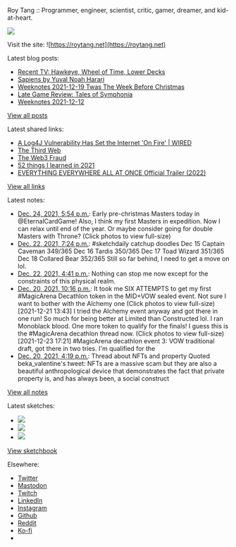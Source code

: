 Roy Tang :: Programmer, engineer, scientist, critic, gamer, dreamer, and kid-at-heart.

![](https://roytang.net/static/img/profile.jpg)

Visit the site: ![https://roytang.net](https://roytang.net)

Latest blog posts:

- [Recent TV: Hawkeye, Wheel of Time, Lower Decks](https://roytang.net/2021/12/hawkeye-wot-lower-decks/)
- [Sapiens by Yuval Noah Harari](https://roytang.net/2021/12/sapiens/)
- [Weeknotes 2021-12-19 Twas The Week Before Christmas](https://roytang.net/2021/12/weeknotes-12-19/)
- [Late Game Review: Tales of Symphonia](https://roytang.net/2021/12/symphonia/)
- [Weeknotes 2021-12-12](https://roytang.net/2021/12/weeknotes-12-12/)

[View all posts](https://roytang.net/blog)

Latest shared links:

- [A Log4J Vulnerability Has Set the Internet &#x27;On Fire&#x27; | WIRED](https://roytang.net/2021/12/49c19dca28b59fb5904aa23bfddfff85/)
- [The Third Web](https://roytang.net/2021/12/the-third-web/)
- [The Web3 Fraud](https://roytang.net/2021/12/the-web3-fraud/)
- [52 things I learned in 2021](https://roytang.net/2021/12/52-things-i-learned-in-2021/)
- [EVERYTHING EVERYWHERE ALL AT ONCE Official Trailer (2022)](https://roytang.net/2021/12/54b78234e92ac03873a8f9ae1f07e8d4/)

[View all links](https://roytang.net/links)

Latest notes:

- [Dec. 24, 2021, 5:54 p.m.](https://roytang.net/2021/12/1474317542785110017/): Early pre-christmas Masters today in @EternalCardGame! Also, I think my first Masters in expedition. Now I can relax until end of the year. Or maybe consider going for double Masters with Throne? (Click photos to view full-size)
- [Dec. 22, 2021, 7:24 p.m.](https://roytang.net/2021/12/d1e22f678f001285ceb12fcfae5a2a34/): #sketchdaily catchup doodles Dec 15 Captain Caveman 349/365 Dec 16 Tardis 350/365 Dec 17 Toad Wizard 351/365 Dec 18 Collared Bear 352/365 Still so far behind, I need to get a move on lol.
- [Dec. 22, 2021, 4:41 p.m.](https://roytang.net/2021/12/f7fa3ebe0008d6e5612eb9bb26eb88d8/): Nothing can stop me now except for the constraints of this physical realm.
- [Dec. 20, 2021, 10:16 p.m.](https://roytang.net/2021/12/1472933987718815750/): It took me SIX ATTEMPTS to get my first #MagicArena Decathlon token in the MID+VOW sealed event. Not sure I want to bother with the Alchemy one (Click photos to view full-size) [2021-12-21 13:43] I tried the Alchemy event anyway and got there in one run! So much for being better at Limited than Constructed lol. I ran Monoblack blood. One more token to qualify for the finals! I guess this is the #MagicArena decathlon thread now. (Click photos to view full-size) [2021-12-23 17:21] #MagicArena decathlon event 3: VOW traditional draft, got there in two tries. I&#x27;m qualified for the
- [Dec. 20, 2021, 4:19 p.m.](https://roytang.net/2021/12/1472844199091642369/): Thread about NFTs and property Quoted beka_valentine&#x27;s tweet: NFTs are a massive scam but they are also a beautiful anthropological device that demonstrates the fact that private property is, and has always been, a social construct

[View all notes](https://roytang.net/notes)

Latest sketches:


- ![](https://roytang.net/media/cache/b4/54/b454b4e8a06e55d0b4610026821e5b26.jpg)
- ![](https://roytang.net/media/cache/48/d1/48d1aa48a28358d5ba439cac37265d95.jpg)
- ![](https://roytang.net/media/cache/a4/2d/a42dd475f009ff138da158b6861657be.jpg)

[View sketchbook](https://roytang.net/albums/sketchbook)


Elsewhere:

- [Twitter](https://twitter.com/roytang)
- [Mastodon](https://mastodon.technology/@roytang)
- [Twitch](https://twitch.tv/twitchyroy)
- [LinkedIn](https://www.linkedin.com/in/roytang)
- [Instagram](https://instagram.com/roytang0400)
- [Github](https://github.com/roytang)
- [Reddit](https://reddit.com/u/hungryroy)
- [Ko-fi](https://ko-fi.com/roytang)
- [](mailto:hello@roytang.net)
